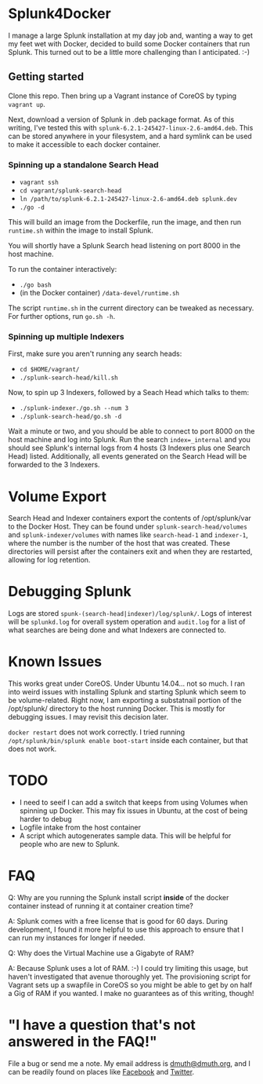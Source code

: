 
# Splunk4Docker


I manage a large Splunk installation at my day job and, wanting a way to get my feet wet with Docker, decided to build some Docker containers that run Splunk.  This turned out to be a little more challenging than I anticipated. :-)


## Getting started

Clone this repo.  Then bring up a Vagrant instance of CoreOS by typing `vagrant up`.

Next, download a version of Splunk in .deb package format.  As of this writing, I've tested this with `splunk-6.2.1-245427-linux-2.6-amd64.deb`.  This can be stored anywhere in your filesystem, and a hard symlink can be used to make it accessible to each docker container.


### Spinning up a standalone Search Head

- `vagrant ssh`
- `cd vagrant/splunk-search-head`
- `ln /path/to/splunk-6.2.1-245427-linux-2.6-amd64.deb splunk.dev`
- `./go -d`

This will build an image from the Dockerfile, run the image, and then run `runtime.sh` within the image to install Splunk.

You will shortly have a Splunk Search head listening on port 8000 in the host machine.

To run the container interactively:
- `./go bash`
- (in the Docker container) `/data-devel/runtime.sh`

The script `runtime.sh` in the current directory can be tweaked as necessary.  For further options, run `go.sh -h`.


### Spinning up multiple Indexers 

First, make sure you aren't running any search heads:
- `cd $HOME/vagrant/`
- `./splunk-search-head/kill.sh`

Now, to spin up 3 Indexers, followed by a Seach Head which talks to them:
- `./splunk-indexer./go.sh --num 3`
- `./splunk-search-head/go.sh -d`

Wait a minute or two, and you should be able to connect to port 8000 on the host machine and log into Splunk.  Run the search `index=_internal` and you should see Splunk's internal logs from 4 hosts (3 Indexers plus one Search Head) listed.  Additionally, all events generated on the Search Head will be forwarded to the 3 Indexers.


# Volume Export

Search Head and Indexer containers export the contents of /opt/splunk/var to the Docker Host.  They can be found under `splunk-search-head/volumes` and `splunk-indexer/volumes` with names like `search-head-1` and `indexer-1`, where the number is the number of the host that was created.  These directories will persist after the containers exit and when they are restarted, allowing for log retention.


# Debugging Splunk

Logs are stored `spunk-(search-head|indexer)/log/splunk/`.  Logs of interest will be `splunkd.log` for overall system operation and `audit.log` for a list of what searches are being done and what Indexers are connected to.


# Known Issues

This works great under CoreOS.  Under Ubuntu 14.04... not so much.  I ran into weird issues with installing Splunk and starting Splunk which seem to be volume-related.  Right now, I am exporting a substatnail portion of the /opt/splunk/ directory to the host running Docker.  This is mostly for debugging issues.  I may revisit this decision later.

`docker restart` does not work correctly.  I tried running `/opt/splunk/bin/splunk enable boot-start` inside each container, but that does not work.


# TODO

- I need to seeif I can add a switch that keeps from using Volumes when spinning up Docker.  This may fix issues in Ubuntu, at the cost of being harder to debug
- Logfile intake from the host container
- A script which autogenerates sample data.  This will be helpful for people who are new to Splunk.
 

# FAQ

Q: Why are you running the Splunk install script **inside** of the docker container instead of running it at container creation time?

A: Splunk comes with a free license that is good for 60 days.  During development, I found it more helpful to use this approach to ensure that I can run my instances for longer if needed.


Q: Why does the Virtual Machine use a Gigabyte of RAM?

A: Because Splunk uses a lot of RAM. :-)  I could try limiting this usage, but haven't investigated that avenue thoroughly yet.  The provisioning script for Vagrant sets up a swapfile in CoreOS so you might be able to get by on half a Gig of RAM if you wanted.  I make no guarantees as of this writing, though!


# "I have a question that's not answered in the FAQ!"

File a bug or send me a note. My email address is dmuth@dmuth.org, and I can be readily found on places like [Facebook](http://www.facebook.com/dmuth) and [Twitter](http://twitter.com/dmuth).

